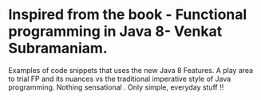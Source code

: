 # Inspired from the book - Functional programming in Java 8- Venkat Subramaniam.

Examples of code snippets that uses the new Java 8 Features. A play area to trial FP and its nuances vs the traditional imperative style of Java programming.
Nothing sensational .  Only simple, everyday stuff !! 

